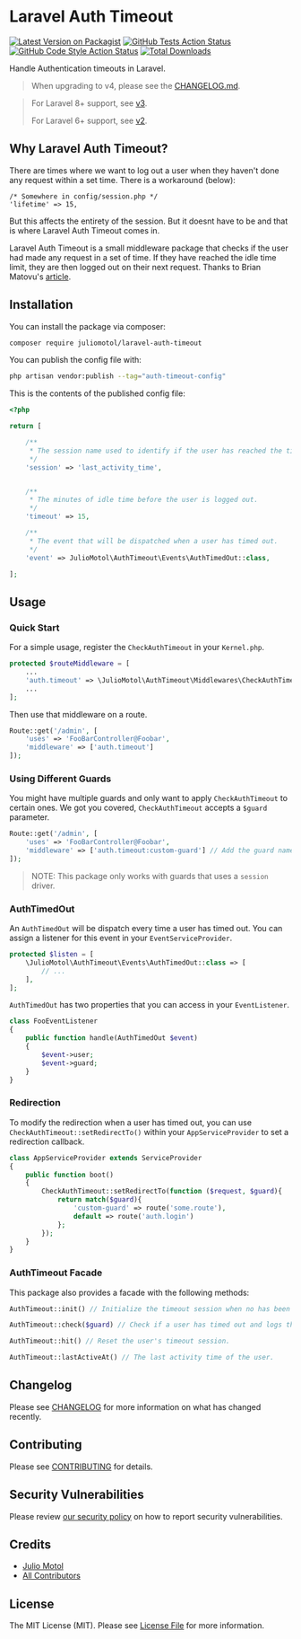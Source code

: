 # Laravel Auth Timeout

[![Latest Version on Packagist](https://img.shields.io/packagist/v/juliomotol/laravel-auth-timeout.svg?style=flat-square)](https://packagist.org/packages/juliomotol/laravel-auth-timeout)
[![GitHub Tests Action Status](https://img.shields.io/github/actions/workflow/status/juliomotol/laravel-auth-timeout/run-tests.yml?branch=master&label=tests&style=flat-square)](https://github.com/juliomotol/laravel-auth-timeout/actions?query=workflow%3Arun-tests+branch%3Amaster)
[![GitHub Code Style Action Status](https://img.shields.io/github/actions/workflow/status/juliomotol/laravel-auth-timeout/fix-php-code-style-issues.yml?branch=master&label=code%20style&style=flat-square)](https://github.com/juliomotol/laravel-auth-timeout/actions?query=workflow%3A"Fix+PHP+code+style+issues"+branch%3Amaster)
[![Total Downloads](https://img.shields.io/packagist/dt/juliomotol/laravel-auth-timeout.svg?style=flat-square)](https://packagist.org/packages/juliomotol/laravel-auth-timeout)

Handle Authentication timeouts in Laravel.

> When upgrading to v4, please see the [CHANGELOG.md](./CHANGELOG.md).

> For Laravel 8+ support, see [v3](https://github.com/juliomotol/laravel-auth-timeout/tree/v3).
>
> For Laravel 6+ support, see [v2](https://github.com/juliomotol/laravel-auth-timeout/tree/v2).

## Why Laravel Auth Timeout?

There are times where we want to log out a user when they haven't done any request within a set time. There is a workaround (below):

```
/* Somewhere in config/session.php */
'lifetime' => 15,
```

But this affects the entirety of the session. But it doesnt have to be and that is where Laravel Auth Timeout comes in.

Laravel Auth Timeout is a small middleware package that checks if the user had made any request in a set of time. If they have reached the idle time limit, they are then logged out on their next request. Thanks to Brian Matovu's [article](http://bmatovu.com/laravel-session-timeout-auto-logout/).

## Installation

You can install the package via composer:

```sh
composer require juliomotol/laravel-auth-timeout
```

You can publish the config file with:

```bash
php artisan vendor:publish --tag="auth-timeout-config"
```

This is the contents of the published config file:

```php
<?php

return [

    /**
     * The session name used to identify if the user has reached the timeout time.
     */
    'session' => 'last_activity_time',


    /**
     * The minutes of idle time before the user is logged out.
     */
    'timeout' => 15,

    /**
     * The event that will be dispatched when a user has timed out.
     */
    'event' => JulioMotol\AuthTimeout\Events\AuthTimedOut::class,

];
```

## Usage

### Quick Start

For a simple usage, register the `CheckAuthTimeout` in your `Kernel.php`.

```php
protected $routeMiddleware = [
    ...
    'auth.timeout' => \JulioMotol\AuthTimeout\Middlewares\CheckAuthTimeout::class,
    ...
];
```

Then use that middleware on a route.

```php
Route::get('/admin', [
    'uses' => 'FooBarController@Foobar',
    'middleware' => ['auth.timeout']
]);
```

### Using Different Guards

You might have multiple guards and only want to apply `CheckAuthTimeout` to certain ones. We got you covered, `CheckAuthTimeout` accepts a `$guard` parameter.

```php
Route::get('/admin', [
    'uses' => 'FooBarController@Foobar',
    'middleware' => ['auth.timeout:custom-guard'] // Add the guard name as a parameter for the auth.timeout middleware.
]);
```

> NOTE: This package only works with guards that uses a `session` driver.

### AuthTimedOut

An `AuthTimedOut` will be dispatch every time a user has timed out. You can assign a listener for this event in your `EventServiceProvider`.

```php
protected $listen = [
    \JulioMotol\AuthTimeout\Events\AuthTimedOut::class => [
        // ...
    ],
];
```

`AuthTimedOut` has two properties that you can access in your `EventListener`.

```php
class FooEventListener
{
    public function handle(AuthTimedOut $event)
    {
        $event->user;
        $event->guard;
    }
}
```

### Redirection

To modify the redirection when a user has timed out, you can use `CheckAuthTimeout::setRedirectTo()` within your `AppServiceProvider` to set a redirection callback.

```php
class AppServiceProvider extends ServiceProvider
{
    public function boot()
    {
        CheckAuthTimeout::setRedirectTo(function ($request, $guard){
            return match($guard){
                'custom-guard' => route('some.route'),
                default => route('auth.login')
            };
        });
    }
}
```

### AuthTimeout Facade

This package also provides a facade with the following methods:

```php
AuthTimeout::init() // Initialize the timeout session when no has been set yet.

AuthTimeout::check($guard) // Check if a user has timed out and logs them out if so.

AuthTimeout::hit() // Reset the user's timeout session.

AuthTimeout::lastActiveAt() // The last activity time of the user.
```

## Changelog

Please see [CHANGELOG](CHANGELOG.md) for more information on what has changed recently.

## Contributing

Please see [CONTRIBUTING](CONTRIBUTING.md) for details.

## Security Vulnerabilities

Please review [our security policy](../../security/policy) on how to report security vulnerabilities.

## Credits

- [Julio Motol](https://github.com/juliomotol)
- [All Contributors](../../contributors)

## License

The MIT License (MIT). Please see [License File](LICENSE.md) for more information.
